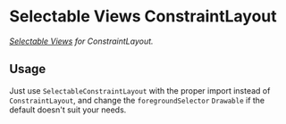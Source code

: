 # Selectable Views ConstraintLayout

*[Selectable Views](../selectableviews) for ConstraintLayout.*

## Usage

Just use `SelectableConstraintLayout` with the proper import instead of
`ConstraintLayout`, and change the `foregroundSelector` `Drawable` if the
default doesn't suit your needs.
